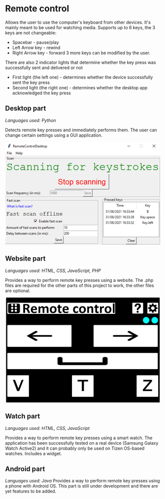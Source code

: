 # Remote control
Allows the user to use the computer's keyboard from other devices. It's mainly meant to be used for watching media. Supports up to 6 keys, the 3 keys are not changeable:
- Spacebar - pause/play
- Left Arrow key - rewind
- Right Arrow key - forward
3 more keys can be modified by the user.

There are also 2 indicator lights that determine whether the key press was successfully sent and delivered or not
- First light (the left one) - determines whether the device successfully sent the key press
- Second light (the right one) - determines whether the desktop app acknowledged the key press

## Desktop part

*Languages used: Python*

Detects remote key presses and immediately performs them. The user can change certain settings using a GUI application.

<p align="center"> 
<img src="Images/Desktop.png">
</p>

## Website part

*Languages used: HTML, CSS, JavaScript, PHP*

Provides a way to perform remote key presses using a website. The .php files are required for the other parts of this project to work, the other files are optional.

<p align="center"> 
<img src="Images/Website.png">
</p>


## Watch part

*Languages used: HTML, CSS, JavaScript*

Provides a way to perform remote key presses using a smart watch. The application has been successfully tested on a real device (Samsung Galaxy Watch Active2) and it can probably only be used on Tizen OS-based watches. Includes a widget.


## Android part

*Languages used: Java*
Provides a way to perform remote key presses using a phone with Android OS. This part is still under development and there are yet features to be added.